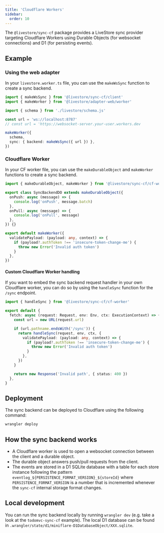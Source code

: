 ```yaml
---
title: 'Cloudflare Workers'
sidebar:
  order: 10
---
```


The `@livestore/sync-cf` package provides a LiveStore sync provider targeting Cloudflare Workers using Durable Objects (for websocket connections) and D1 (for persisting events).

## Example

### Using the web adapter

In your `livestore.worker.ts` file, you can use the `makeWsSync` function to create a sync backend.

```ts
import { makeWsSync } from '@livestore/sync-cf/client'
import { makeWorker } from '@livestore/adapter-web/worker'

import { schema } from './livestore/schema.js'

const url = 'ws://localhost:8787'
// const url = 'https://websocket-server.your-user.workers.dev

makeWorker({
  schema,
  sync: { backend: makeWsSync({ url }) },
})
```

### Cloudflare Worker

In your CF worker file, you can use the `makeDurableObject` and `makeWorker` functions to create a sync backend.

```ts
import { makeDurableObject, makeWorker } from '@livestore/sync-cf/cf-worker'

export class SyncBackendDO extends makeDurableObject({
  onPush: async (message) => {
    console.log('onPush', message.batch)
  },
  onPull: async (message) => {
    console.log('onPull', message)
  },
}) {}

export default makeWorker({
  validatePayload: (payload: any, context) => {
    if (payload?.authToken !== 'insecure-token-change-me') {
      throw new Error('Invalid auth token')
    }
  },
})

```

#### Custom Cloudflare Worker handling

If you want to embed the sync backend request handler in your own Cloudflare worker, you can do so by using the `handleSync` function for the `/sync` endpoint.

```ts
import { handleSync } from '@livestore/sync-cf/cf-worker'

export default {
  fetch: async (request: Request, env: Env, ctx: ExecutionContext) => {
    const url = new URL(request.url)

    if (url.pathname.endsWith('/sync')) {
      return handleSync(request, env, ctx, {
        validatePayload: (payload: any, context) => {
          if (payload?.authToken !== 'insecure-token-change-me') {
            throw new Error('Invalid auth token')
          }
        },
      })
    }

    return new Response('Invalid path', { status: 400 })
  },
}
```

## Deployment

The sync backend can be deployed to Cloudflare using the following command:

```bash
wrangler deploy
```

## How the sync backend works

- A Cloudflare worker is used to open a websocket connection between the client and a durable object.
- The durable object answers push/pull requests from the client.
- The events are stored in a D1 SQLite database with a table for each store instance following the pattern `eventlog_${PERSISTENCE_FORMAT_VERSION}_${storeId}` where `PERSISTENCE_FORMAT_VERSION` is a number that is incremented whenever the `sync-cf` internal storage format changes.

## Local development

You can run the sync backend locally by running `wrangler dev` (e.g. take a look at the `todomvc-sync-cf` example). The local D1 database can be found in `.wrangler/state/d1/miniflare-D1DatabaseObject/XXX.sqlite`.
